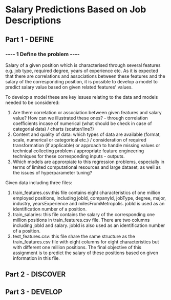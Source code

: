 # Salary Predictions Based on Job Descriptions
## Part 1 - DEFINE
### ---- 1 Define the problem ----

Salary of a given position which is characterised through several features e.g. job type, required degree, 
years of experience etc. As it is expected that there are correlations and associations between these features 
and the salary of the corresponding position, it is possible to develop a model to predict salary value based on
given related features' values. 

To develop a model these are key issues relating to the data and models needed to be considered:
1. Are there correlation or association between given features and salary value? 
   How can we illustrated these ones? - through correlation coefficients incase of numerical 
   (what should be check in case of categorial data) / charts (scatter/line?)
2. Content and quality of data: which types of data are available (format, scale, numerical or categorical etc.)
   / consideration of required transformation (if applicable) or approach to handle missing values or technical 
   collecting problem / appropriate feature engineering techniques for these corresponding inputs - outputs.
3. Which models are approrpiate to this regression problems, especially in terms of limited computational resources 
   and large dataset, as well as the issues of hyperparameter tuning?
 
 Given data including three files:
 1. train_features.csv:this file contains eight characteristics of one million employed positions, 
                       including jobId, companyId, jobType, degree, major, industry, yearsExperience 
                       and milesFromMetropolis. jobId is used as an identification number of a position. 
 2. train_salaries: this file contains the salary of the corresponding one million positions in train_features.csv file.
                    There are two columns including jobId and salary. jobId is also used as an identification number of
                    a position.
 3. test_features.csv: this file share the same structure as the train_features.csv file with eight columns for eight
                       characteristics but with different one million positions. The final objective of this assignment is
                       to predict the salary of these positions based on given information in this file.

## Part 2 - DISCOVER

## Part 3 - DEVELOP
